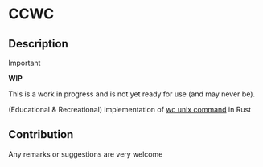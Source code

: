 # CCWC

## Description

> [!IMPORTANT]  
> **WIP**
>
> This is a work in progress and is not yet ready for use (and may never be).

(Educational & Recreational) implementation of [wc unix command](https://fr.wikipedia.org/wiki/Wc_(Unix)) in Rust

## Contribution

Any remarks or suggestions are very welcome